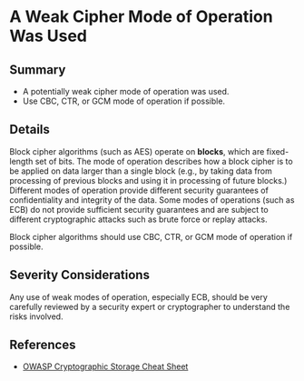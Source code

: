 # A Weak Cipher Mode of Operation Was Used

## Summary

-   A potentially weak cipher mode of operation was used.
-   Use CBC, CTR, or GCM mode of operation if possible.

## Details

Block cipher algorithms (such as AES) operate on **blocks**, which are
fixed-length set of bits. The mode of operation describes how a block cipher is
to be applied on data larger than a single block (e.g., by taking data from
processing of previous blocks and using it in processing of future blocks.)
Different modes of operation provide different security guarantees of
confidentiality and integrity of the data. Some modes of operations (such as
ECB) do not provide sufficient security guarantees and are subject to different
cryptographic attacks such as brute force or replay attacks.

Block cipher algorithms should use CBC, CTR, or GCM mode of operation if
possible.

## Severity Considerations

Any use of weak modes of operation, especially ECB, should be very carefully
reviewed by a security expert or cryptographer to understand the risks involved.

## References

-   [OWASP Cryptographic Storage Cheat Sheet](https://cheatsheetseries.owasp.org/cheatsheets/Cryptographic_Storage_Cheat_Sheet.html#cipher-modes)
